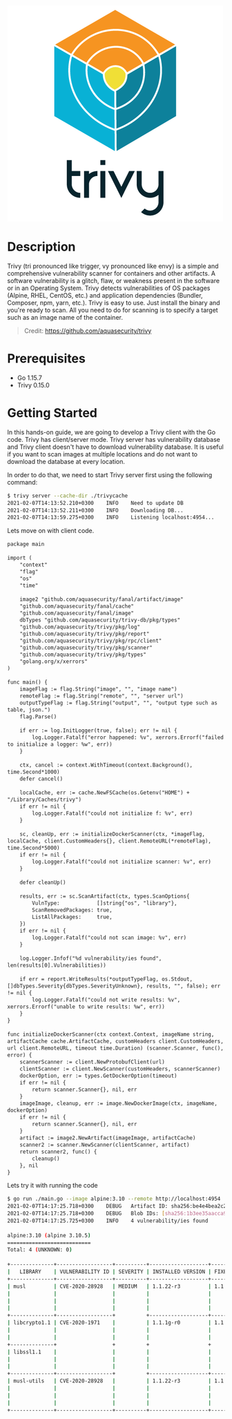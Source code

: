 ![trivy_logo](./trivy_logo.png)

# Description

Trivy (tri pronounced like trigger, vy pronounced like envy) is a simple and comprehensive vulnerability scanner for containers and other artifacts. A software vulnerability is a glitch, flaw, or weakness present in the software or in an Operating System. Trivy detects vulnerabilities of OS packages (Alpine, RHEL, CentOS, etc.) and application dependencies (Bundler, Composer, npm, yarn, etc.). Trivy is easy to use. Just install the binary and you're ready to scan. All you need to do for scanning is to specify a target such as an image name of the container.
> Credit: https://github.com/aquasecurity/trivy

# Prerequisites

* Go 1.15.7
* Trivy 0.15.0

# Getting Started

In this hands-on guide, we are going to develop a Trivy client with the Go code. Trivy has client/server mode. Trivy server has vulnerability database and Trivy client doesn't have to download vulnerability database. It is useful if you want to scan images at multiple locations and do not want to download the database at every location.

In order to do that, we need to start Trivy server first using the following command:
```bash
$ trivy server --cache-dir ./trivycache
2021-02-07T14:13:52.210+0300    INFO    Need to update DB
2021-02-07T14:13:52.211+0300    INFO    Downloading DB...
2021-02-07T14:13:59.275+0300    INFO    Listening localhost:4954...
```

Lets move on with client code.
```golang
package main

import (
	"context"
	"flag"
	"os"
	"time"

	image2 "github.com/aquasecurity/fanal/artifact/image"
	"github.com/aquasecurity/fanal/cache"
	"github.com/aquasecurity/fanal/image"
	dbTypes "github.com/aquasecurity/trivy-db/pkg/types"
	"github.com/aquasecurity/trivy/pkg/log"
	"github.com/aquasecurity/trivy/pkg/report"
	"github.com/aquasecurity/trivy/pkg/rpc/client"
	"github.com/aquasecurity/trivy/pkg/scanner"
	"github.com/aquasecurity/trivy/pkg/types"
	"golang.org/x/xerrors"
)

func main() {
	imageFlag := flag.String("image", "", "image name")
	remoteFlag := flag.String("remote", "", "server url")
	outputTypeFlag := flag.String("output", "", "output type such as table, json.")
	flag.Parse()

	if err := log.InitLogger(true, false); err != nil {
		log.Logger.Fatalf("error happened: %v", xerrors.Errorf("failed to initialize a logger: %w", err))
	}

	ctx, cancel := context.WithTimeout(context.Background(), time.Second*1000)
	defer cancel()

	localCache, err := cache.NewFSCache(os.Getenv("HOME") + "/Library/Caches/trivy")
	if err != nil {
		log.Logger.Fatalf("could not initialize f: %v", err)
	}

	sc, cleanUp, err := initializeDockerScanner(ctx, *imageFlag, localCache, client.CustomHeaders{}, client.RemoteURL(*remoteFlag), time.Second*5000)
	if err != nil {
		log.Logger.Fatalf("could not initialize scanner: %v", err)
	}

	defer cleanUp()

	results, err := sc.ScanArtifact(ctx, types.ScanOptions{
		VulnType:            []string{"os", "library"},
		ScanRemovedPackages: true,
		ListAllPackages:     true,
	})
	if err != nil {
		log.Logger.Fatalf("could not scan image: %v", err)
	}

	log.Logger.Infof("%d vulnerability/ies found", len(results[0].Vulnerabilities))

	if err = report.WriteResults(*outputTypeFlag, os.Stdout, []dbTypes.Severity{dbTypes.SeverityUnknown}, results, "", false); err != nil {
		log.Logger.Fatalf("could not write results: %v", xerrors.Errorf("unable to write results: %w", err))
	}
}

func initializeDockerScanner(ctx context.Context, imageName string, artifactCache cache.ArtifactCache, customHeaders client.CustomHeaders, url client.RemoteURL, timeout time.Duration) (scanner.Scanner, func(), error) {
	scannerScanner := client.NewProtobufClient(url)
	clientScanner := client.NewScanner(customHeaders, scannerScanner)
	dockerOption, err := types.GetDockerOption(timeout)
	if err != nil {
		return scanner.Scanner{}, nil, err
	}
	imageImage, cleanup, err := image.NewDockerImage(ctx, imageName, dockerOption)
	if err != nil {
		return scanner.Scanner{}, nil, err
	}
	artifact := image2.NewArtifact(imageImage, artifactCache)
	scanner2 := scanner.NewScanner(clientScanner, artifact)
	return scanner2, func() {
		cleanup()
	}, nil
}
```

Lets try it with running the code
```bash
$ go run ./main.go --image alpine:3.10 --remote http://localhost:4954
2021-02-07T14:17:25.718+0300    DEBUG   Artifact ID: sha256:be4e4bea2c2e15b403bb321562e78ea84b501fb41497472e91ecb41504e8a27c
2021-02-07T14:17:25.718+0300    DEBUG   Blob IDs: [sha256:1b3ee35aacca9866b01dd96e870136266bde18006ac2f0d6eb706c798d1fa3c3]
2021-02-07T14:17:25.725+0300    INFO    4 vulnerability/ies found

alpine:3.10 (alpine 3.10.5)
===========================
Total: 4 (UNKNOWN: 0)

+--------------+------------------+----------+-------------------+---------------+---------------------------------------+
|   LIBRARY    | VULNERABILITY ID | SEVERITY | INSTALLED VERSION | FIXED VERSION |                 TITLE                 |
+--------------+------------------+----------+-------------------+---------------+---------------------------------------+
| musl         | CVE-2020-28928   | MEDIUM   | 1.1.22-r3         | 1.1.22-r4     | In musl libc through 1.2.1,           |
|              |                  |          |                   |               | wcsnrtombs mishandles particular      |
|              |                  |          |                   |               | combinations of destination buffer... |
|              |                  |          |                   |               | -->avd.aquasec.com/nvd/cve-2020-28928 |
+--------------+------------------+          +-------------------+---------------+---------------------------------------+
| libcrypto1.1 | CVE-2020-1971    |          | 1.1.1g-r0         | 1.1.1i-r0     | openssl: EDIPARTYNAME                 |
|              |                  |          |                   |               | NULL pointer de-reference             |
|              |                  |          |                   |               | -->avd.aquasec.com/nvd/cve-2020-1971  |
+--------------+                  +          +                   +               +                                       +
| libssl1.1    |                  |          |                   |               |                                       |
|              |                  |          |                   |               |                                       |
|              |                  |          |                   |               |                                       |
+--------------+------------------+          +-------------------+---------------+---------------------------------------+
| musl-utils   | CVE-2020-28928   |          | 1.1.22-r3         | 1.1.22-r4     | In musl libc through 1.2.1,           |
|              |                  |          |                   |               | wcsnrtombs mishandles particular      |
|              |                  |          |                   |               | combinations of destination buffer... |
|              |                  |          |                   |               | -->avd.aquasec.com/nvd/cve-2020-28928 |
+--------------+------------------+----------+-------------------+---------------+---------------------------------------+
```
